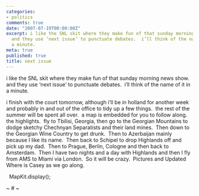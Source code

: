 ```yaml
---
categories:
- politics
comments: true
date: "2007-07-19T00:00:00Z"
excerpt: i like the SNL skit where they make fun of that sunday morning news show. 
  and they use ‘next issue’ to punctuate debates.  i’ll think of the name of it in
  a minute. 
meta: true
published: true
title: next issue
---
```


i like the SNL skit where they make fun of that sunday morning news show.  and they use ‘next issue’ to punctuate debates.  i’ll think of the name of it in a minute.  

i finish with the court tomorrow, although i’ll be in holland for another week and probably in and out of the office to tidy up a few things.  the rest of the summer will be spent all over.  a map is embedded for you to follow along.  the highlights.  fly to Tbilisi, Georgia, then go to the Georgian Mountains to dodge sketchy Chechnyan Separatists and their land mines.  Then down to the Georgian Wine Country to get drunk.  Then to Azerbaijan mainly because I like its name.  Then back to Schipel to drop Highlands off and pick up my dad.  Then to Prague, Berlin, Cologne and then back to Amsterdam.  Then I have two nights and a day with Highlands and then I fly from AMS to Miami via London.  So it will be crazy.  Pictures and Updated Where is Casey as we go along.

  
MapKit.display(); 

~ # ~